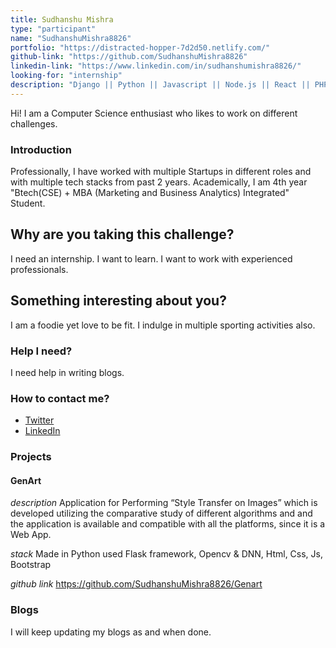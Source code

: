 ```yaml
---
title: Sudhanshu Mishra
type: "participant"
name: "SudhanshuMishra8826"
portfolio: "https://distracted-hopper-7d2d50.netlify.com/"
github-link: "https://github.com/SudhanshuMishra8826"
linkedin-link: "https://www.linkedin.com/in/sudhanshumishra8826/"
looking-for: "internship"
description: "Django || Python || Javascript || Node.js || React || PHP || Flask"
---
```


Hi! I am a Computer Science enthusiast who likes to work on different challenges. 

### Introduction

Professionally, I have worked with multiple Startups in different roles and with multiple tech stacks from past 2 years. Academically, I am 4th year "Btech(CSE) + MBA (Marketing and Business Analytics) Integrated" Student.

## Why are you taking this challenge?

I need an internship.
I want to learn.
I want to work with experienced professionals. 

## Something interesting about you?

I am a foodie yet love to be fit.
I indulge in multiple sporting activities also.

### Help I need?

I need help in writing blogs.

### How to contact me?

- [Twitter](https://twitter.com/Sudhanshu_221)
- [LinkedIn](https://www.linkedin.com/in/sudhanshumishra8826/)

### Projects

#### GenArt

_description_ Application for Performing “Style Transfer on Images” which is developed utilizing the comparative study of different algorithms and and the application is available and compatible with all the platforms, since it is a Web App.

_stack_ Made in Python used Flask framework, Opencv & DNN, Html, Css, Js, Bootstrap

_github link_ https://github.com/SudhanshuMishra8826/Genart

### Blogs

I will keep updating my blogs as and when done.
